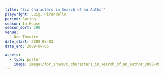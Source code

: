 ```yaml
---
title: "Six Characters in Search of an Author"
playwright: Luigi Pirandello
period: Spring
season: In House
season_sort: 290
venue:
  - New Theatre
date_start: 2009-06-03
date_end: 2009-06-06

assets:
  - type: poster
    image: images/for_shows/6_characters_in_search_of_an_author_2008-09.jpg
---
```

